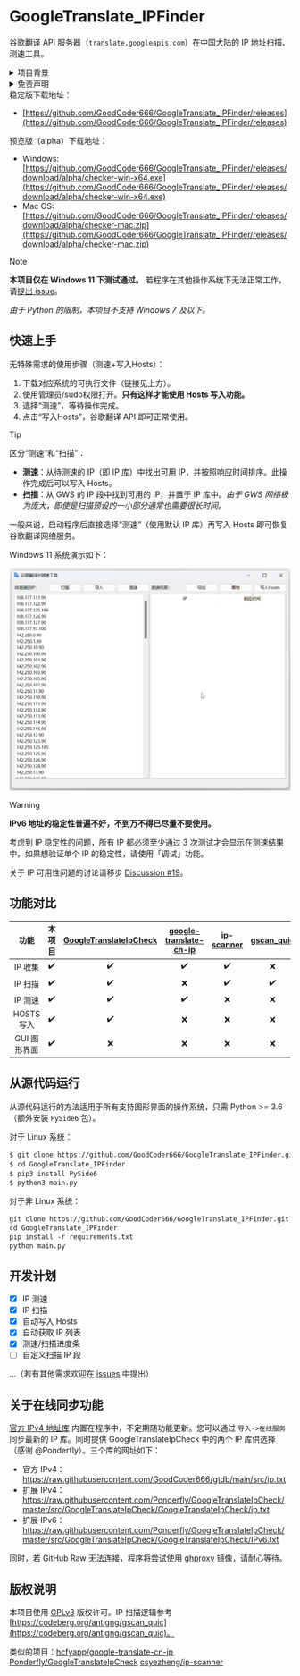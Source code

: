 # GoogleTranslate_IPFinder

谷歌翻译 API 服务器（`translate.googleapis.com`）在中国大陆的 IP 地址扫描、测速工具。

<details>
    <summary>项目背景</summary>
    Google 于 2022 年 9 月停止了中国大陆 GWS 服务器的翻译服务。本项目旨在帮助用户找到能够使用翻译的 GWS IP 并覆盖本地域名解析结果来实现对谷歌翻译服务器的访问。
</details>


<details>
    <summary>免责声明</summary>
    使用此开源软件时，请您遵守当地法律法规以及 Google 的相关规定。<strong>一切违法/违规用途后果自负。</strong>
</details>
稳定版下载地址：

- [https://github.com/GoodCoder666/GoogleTranslate_IPFinder/releases](https://github.com/GoodCoder666/GoogleTranslate_IPFinder/releases)

预览版（alpha）下载地址：

- Windows: [https://github.com/GoodCoder666/GoogleTranslate_IPFinder/releases/download/alpha/checker-win-x64.exe](https://github.com/GoodCoder666/GoogleTranslate_IPFinder/releases/download/alpha/checker-win-x64.exe)
- Mac OS: [https://github.com/GoodCoder666/GoogleTranslate_IPFinder/releases/download/alpha/checker-mac.zip](https://github.com/GoodCoder666/GoogleTranslate_IPFinder/releases/download/alpha/checker-mac.zip)

> [!NOTE]
>
> **本项目仅在 Windows 11 下测试通过。** 若程序在其他操作系统下无法正常工作，请[提出 issue](https://github.com/GoodCoder666/GoogleTranslate_IPFinder/issues/new)。
>
> *由于 Python 的限制，本项目不支持 Windows 7 及以下。*

## 快速上手

无特殊需求的使用步骤（测速+写入Hosts）：

1. 下载对应系统的可执行文件（链接见上方）。
2. 使用管理员/sudo权限打开。**只有这样才能使用 Hosts 写入功能。**
3. 选择“测速”，等待操作完成。
4. 点击“写入Hosts”，谷歌翻译 API 即可正常使用。

> [!TIP]
>
> 区分“测速”和“扫描”：
>
> - **测速**：从待测速的 IP（即 IP 库）中找出可用 IP，并按照响应时间排序。此操作完成后可以写入 Hosts。
> - **扫描**：从 GWS 的 IP 段中找到可用的 IP，并置于 IP 库中。*由于 GWS 网络极为庞大，即使是扫描预设的一小部分通常也需要很长时间。*
>
> 一般来说，启动程序后直接选择“测速”（使用默认 IP 库）再写入 Hosts 即可恢复谷歌翻译网络服务。

Windows 11 系统演示如下：

![](screenshots/1.gif)

> [!WARNING]
>
> **IPv6 地址的稳定性普遍不好，不到万不得已尽量不要使用。**
>
> 考虑到 IP 稳定性的问题，所有 IP 都必须至少通过 3 次测试才会显示在测速结果中。如果想验证单个 IP 的稳定性，请使用「调试」功能。
>
> 关于 IP 可用性问题的讨论请移步 [Discussion #19](https://github.com/GoodCoder666/GoogleTranslate_IPFinder/discussions/19)。

## 功能对比

|     功能     |       本项目       | [GoogleTranslateIpCheck](https://github.com/Ponderfly/GoogleTranslateIpCheck) | [google-translate-cn-ip](https://github.com/hcfyapp/google-translate-cn-ip) | [ip-scanner](https://github.com/csyezheng/ip-scanner) | [gscan_quic](https://codeberg.org/antigng/gscan_quic) |
| :----------: | :----------------: | :----------------------------------------------------------: | :----------------------------------------------------------: | :---------------------------------------------------: | :---------------------------------------------------: |
|   IP 收集    | :heavy_check_mark: |                      :heavy_check_mark:                      |                      :heavy_check_mark:                      |                  :heavy_check_mark:                   |                          :x:                          |
|   IP 扫描    | :heavy_check_mark: |                      :heavy_check_mark:                      |                             :x:                              |                  :heavy_check_mark:                   |                  :heavy_check_mark:                   |
|   IP 测速    | :heavy_check_mark: |                      :heavy_check_mark:                      |                      :heavy_check_mark:                      |                          :x:                          |                          :x:                          |
|  HOSTS 写入  | :heavy_check_mark: |                      :heavy_check_mark:                      |                             :x:                              |                          :x:                          |                          :x:                          |
| GUI 图形界面 | :heavy_check_mark: |                             :x:                              |                             :x:                              |                          :x:                          |                          :x:                          |

## 从源代码运行

从源代码运行的方法适用于所有支持图形界面的操作系统，只需 Python >= 3.6（额外安装 `PySide6` 包）。

对于 Linux 系统：

```bash
$ git clone https://github.com/GoodCoder666/GoogleTranslate_IPFinder.git
$ cd GoogleTranslate_IPFinder
$ pip3 install PySide6
$ python3 main.py
```

对于非 Linux 系统：

```shell
git clone https://github.com/GoodCoder666/GoogleTranslate_IPFinder.git
cd GoogleTranslate_IPFinder
pip install -r requirements.txt
python main.py
```

## 开发计划

- [x] IP 测速
- [x] IP 扫描
- [x] 自动写入 Hosts
- [x] 自动获取 IP 列表
- [x] 测速/扫描进度条
- [ ] 自定义扫描 IP 段

...（若有其他需求欢迎在 [issues](https://github.com/GoodCoder666/GoogleTranslate_IPFinder/issues) 中提出）

## 关于在线同步功能

[官方 IPv4 地址库](https://github.com/GoodCoder666/gtdb) 内置在程序中，不定期随功能更新。您可以通过 `导入->在线服务` 同步最新的 IP 库。同时提供 GoogleTranslateIpCheck 中的两个 IP 库供选择（感谢 @Ponderfly）。三个库的网址如下：

- 官方 IPv4：https://raw.githubusercontent.com/GoodCoder666/gtdb/main/src/ip.txt
- 扩展 IPv4：https://raw.githubusercontent.com/Ponderfly/GoogleTranslateIpCheck/master/src/GoogleTranslateIpCheck/GoogleTranslateIpCheck/ip.txt
- 扩展 IPv6：https://raw.githubusercontent.com/Ponderfly/GoogleTranslateIpCheck/master/src/GoogleTranslateIpCheck/GoogleTranslateIpCheck/IPv6.txt

同时，若 GitHub Raw 无法连接，程序将尝试使用 [ghproxy](https://mirror.ghproxy.com/) 镜像，请耐心等待。

## 版权说明

本项目使用 [GPLv3](https://github.com/GoodCoder666/GoogleTranslate_IPFinder/blob/main/LICENSE) 版权许可。IP 扫描逻辑参考 [https://codeberg.org/antigng/gscan_quic](https://codeberg.org/antigng/gscan_quic)。

类似的项目：[hcfyapp/google-translate-cn-ip](https://github.com/hcfyapp/google-translate-cn-ip) [Ponderfly/GoogleTranslateIpCheck](https://github.com/Ponderfly/GoogleTranslateIpCheck) [csyezheng/ip-scanner](https://github.com/csyezheng/ip-scanner)

